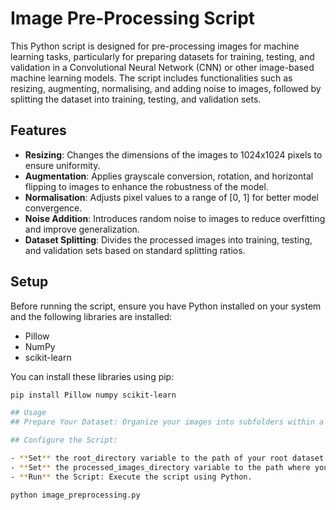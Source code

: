 # Image Pre-Processing Script

This Python script is designed for pre-processing images for machine learning tasks, particularly for preparing datasets for training, testing, and validation in a Convolutional Neural Network (CNN) or other image-based machine learning models. The script includes functionalities such as resizing, augmenting, normalising, and adding noise to images, followed by splitting the dataset into training, testing, and validation sets.

## Features

- **Resizing**: Changes the dimensions of the images to 1024x1024 pixels to ensure uniformity.
- **Augmentation**: Applies grayscale conversion, rotation, and horizontal flipping to images to enhance the robustness of the model.
- **Normalisation**: Adjusts pixel values to a range of [0, 1] for better model convergence.
- **Noise Addition**: Introduces random noise to images to reduce overfitting and improve generalization.
- **Dataset Splitting**: Divides the processed images into training, testing, and validation sets based on standard splitting ratios.

## Setup

Before running the script, ensure you have Python installed on your system and the following libraries are installed:

- Pillow
- NumPy
- scikit-learn

You can install these libraries using pip:

```bash
pip install Pillow numpy scikit-learn

## Usage
## Prepare Your Dataset: Organize your images into subfolders within a root directory. Each subfolder should represent a category or class of images.

## Configure the Script:

- **Set** the root_directory variable to the path of your root dataset folder.
- **Set** the processed_images_directory variable to the path where you want the processed images to be saved.
- **Run** the Script: Execute the script using Python.

python image_preprocessing.py
